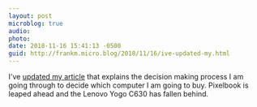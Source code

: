 ```yaml
---
layout: post
microblog: true
audio: 
photo: 
date: 2018-11-16 15:41:13 -0500
guid: http://frankm.micro.blog/2018/11/16/ive-updated-my.html
---
```

I've [updated my article](https://writing.frankmcpherson.net/computers/2018/10/31/time-for-new-computer.html) that explains the decision making process I am going through to decide which computer I am going to buy. Pixelbook is leaped ahead and the Lenovo Yogo C630 has fallen behind.
